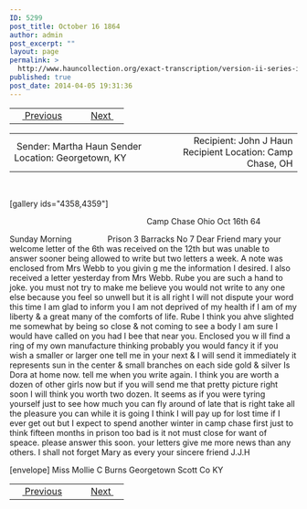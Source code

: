```yaml
---
ID: 5299
post_title: October 16 1864
author: admin
post_excerpt: ""
layout: page
permalink: >
  http://www.hauncollection.org/exact-transcription/version-ii-series-iii/october-16-1864/
published: true
post_date: 2014-04-05 19:31:36
---
```

<table style="width: 100%;" align="center">
<tbody>
<tr>
<td width="50%"> <a href="http://www.hauncollection.org/version-2/version-ii-series-iii/october-6-1864/"><img src="https://lh3.googleusercontent.com/-EFJpxxNiPNw/VqgtWBCZrMI/AAAAAAAAAFU/WfY4lPFWWkg/s800-Ic42/Soeb-Plain-Arrows-8-10px.png" alt="" width="10" height="10" /> Previous</a></td>
<td style="text-align: right;"><a href="http://www.hauncollection.org/version-2/version-ii-series-iii/october-31-1864/">Next <img src="https://lh3.googleusercontent.com/-67k0cYlpXHw/VqgtWKz1MXI/AAAAAAAAAFU/k9PW_Piyurk/s800-Ic42/Soeb-Plain-Arrows-5-10px.png" alt="" width="10" height="10" /></a></td>
</tr>
</tbody>
</table>
<table style="width: 100%;" align="center">
<tbody>
<tr>
<td width="50%"> Sender: Martha Haun
Sender Location: Georgetown, KY</td>
<td style="text-align: right;"> Recipient: John J Haun
Recipient Location: Camp Chase, OH</td>
</tr>
</tbody>
</table>
&nbsp;

[gallery ids="4358,4359"]
<p style="padding-left: 240px;">Camp Chase Ohio Oct 16th 64</p>
Sunday Morning                Prison 3 Barracks No 7
Dear Friend mary your welcome letter of the 6th was received on
the 12th but was unable to answer sooner being allowed to write but
two letters a week. A note was enclosed from Mrs Webb to you givin
g me the information I desired. I also received a letter yesterday from Mrs
Webb. Rube you are such a hand to joke. you must not try to make me
believe you would not write to any one else because you feel so unwell
but it is all right I will not dispute your word this time I am glad
to inform you I am not deprived of my health if I am of my liberty
&amp; a great many of the comforts of life. Rube I think you ahve slighted
me somewhat by being so close &amp; not coming to see a body I am sure
I would have called on you had I bee that near you. Enclosed you w
ill find a ring of my own manufacture thinking probably you would
fancy it if you wish a smaller or larger one tell me in your next
&amp; I will send it immediately it represents sun in the center &amp;
small branches on each side gold &amp; silver Is Dora at home now. tell me
when you write again. I think you are worth a dozen of other girls now
but if you will send me that pretty picture right soon I will think
you worth two dozen. It seems as if you were tyring yourself just to see how
much you can fly around of late that is right take all the pleasure
you can while it is going I think I will pay up for lost time if
I ever get out but I expect to spend another winter in camp chase
first just to think fifteen months in prison too bad is it not
must close for want of speace. please answer this soon. your letters
give me more news than any others. I shall not forget Mary
as every your sincere friend J.J.H

[envelope]
Miss Mollie C Burns
Georgetown Scott Co
KY

<table style="width: 100%;" align="center">
<tbody>
<tr>
<td width="50%"> <a href="http://www.hauncollection.org/version-2/version-ii-series-iii/october-6-1864/"><img src="https://lh3.googleusercontent.com/-EFJpxxNiPNw/VqgtWBCZrMI/AAAAAAAAAFU/WfY4lPFWWkg/s800-Ic42/Soeb-Plain-Arrows-8-10px.png" alt="" width="10" height="10" /> Previous</a></td>
<td style="text-align: right;"><a href="http://www.hauncollection.org/version-2/version-ii-series-iii/october-31-1864/">Next <img src="https://lh3.googleusercontent.com/-67k0cYlpXHw/VqgtWKz1MXI/AAAAAAAAAFU/k9PW_Piyurk/s800-Ic42/Soeb-Plain-Arrows-5-10px.png" alt="" width="10" height="10" /></a></td>
</tr>
</tbody>
</table>